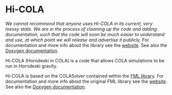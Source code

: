# Hi-COLA

*We cannot recommend that anyone uses Hi-COLA in its current, very messy state. We are in the process of cleaning up the code and adding documentation, such that the code will soon be much easier to understand and use, at which point we will release and advertise it publicly.*
For documentation and more info about the library see the [website](https://fml.wintherscoming.no/). See also the [Doxygen documentation](https://fml.wintherscoming.no/doxygen/).

Hi-COLA (Horndeski in COLA) is a code that allows COLA simulations to be run in Horndeski gravity.

Hi-COLA is based on the COLASolver contained within the [FML library](https://github.com/HAWinther/FML). For documentation and more info about the original FML library see the [website](https://fml.wintherscoming.no/). See also the [Doxygen documentation](https://fml.wintherscoming.no/doxygen/).
